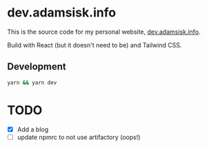 # dev.adamsisk.info

This is the source code for my personal website, [dev.adamsisk.info](https://dev.adamsisk.info).

Build with React (but it doesn't need to be) and Tailwind CSS.

## Development

```sh
yarn && yarn dev
```

# TODO

- [x] Add a blog
- [ ] update npmrc to not use artifactory (oops!)
